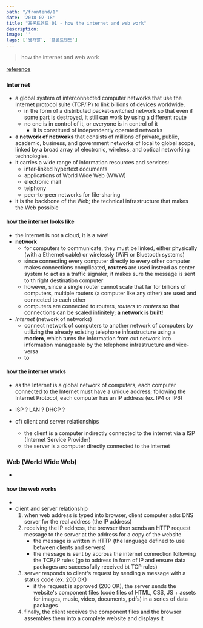 ```yaml
---
path: "/frontend/1"
date: '2018-02-18'
title: "프론트엔드 01 - how the internet and web work"
description: 
image: ''
tags: ['웹개발', '프론트엔드']
---
```

> how the internet and web work

[reference](https://frontendmasters.com/books/front-end-handbook/2018/learning/internet.html)

### Internet
- a global system of interconnected computer networks that use the Internet protocol suite (TCP/IP) to link billions of devices worldwide.
    - in the form of a distributed packet-switched network so that even if some part is destroyed, it still can work by using a different route
    - no one is in control of it, or everyone is in control of it
        - it is constitued of independently operated networks
- __a network of networks__ that consists of millions of private, public, academic, business, and government networks of local to global scope, linked by a broad array of electronic, wireless, and optical networking technologies.
- it carries a wide range of information resources and services:
    - inter-linked hypertext documents
    - applications of World Wide Web (WWW)
    - electronic mail
    - telphony
    - peer-to-peer networks for file-sharing
- it is the backbone of the Web; the technical infrastructure that makes the Web possible

#### how the internet looks like
- the internet is not a cloud, it is a _wire_!
- __network__
    - for computers to communicate, they must be linked, either physically (with a Ethernet cable) or wirelessly (WiFi or Bluetooth systems)
    - since connecting every computer directly to every other computer makes connections complicated, __routers__ are used instead as center system to act as a traffic signaler; it makes sure the message is sent to th right destination computer
    - however, since a single router cannot scale that far for billions of computers, multiple routers (a computer like any other) are used and connected to each other 
    - computers are connected to routers, _routers to routers_ so that connections can be scaled infinitely; __a network is built__!
- _Internet_ (network of networks)
    - connect network of computers to another network of computers by utilizing the already existing telephone infrastructure using a __modem__, which turns the information from out network into information manageable by the telephone infrastructure and vice-versa
    - to

#### how the internet works
- as the Internet is a global network of computers, each computer connected to the Internet must have a unique address; following the Internet Protocol, each computer has an IP address (ex. IP4 or IP6)
- ISP ? LAN ? DHCP ?

- cf) client and server relationships
    - the client is a computer indirectly connected to the internet via a ISP (Internet Service Provider)
    - the server is a computer directly connected to the internet

### Web (World Wide Web)
- 

#### how the web works
- 
- client and server relationship
    1. when web address is typed into browser, client computer asks DNS server for the real address (the IP address)
    2. receiving the IP address, the browser then sends an HTTP request message to the server at the address for a copy of the website
        - the message is written in HTTP (the language defined to use between clients and servers)
        - the message is sent by accross the internet connection following the TCP/IP rules (go to address in form of IP and ensure data packages are successfully received bt TCP rules)
    3. server responds to client's request by sending a message with a status code (ex. 200 OK)
        - if the request is approved (200 OK), the server sends the website's component files (code files of HTML, CSS, JS + assets for images, music, video, documents, pdfs) in a series of data packages
    4. finally, the client receives the component files and the browser assembles them into a complete website and displays it